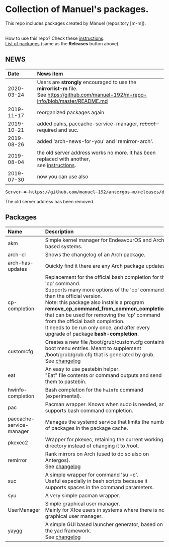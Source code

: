# Collection of Manuel's packages.

This repo includes packages created by Manuel (repository [m-m]).
<br><br>

How to use this repo? Check these [instructions](../../../m-repo-info/blob/master/README.md).<br>
[List of packages](../../../m-m/releases) (same as the <b>Releases</b> button above).

## NEWS
Date | News item
:---|:---
2020-03-24 | Users are **strongly** encouraged to use the **mirrorlist-m** file.<br>See https://github.com/manuel-192/m-repo-info/blob/master/README.md
2019-11-17 | reorganized packages again
2019-10-21 | added pahis, paccache-service-manager, <strike>reboot-required</strike> and suc.
2019-08-26 | added 'arch-news-for-you' and 'remirror-arch'.
2019-08-04 | the old server address works no more. It has been replaced with another,<br>see [instructions](../../../m-repo-info/blob/master/README.md).
2019-07-30 | now you can use also
<pre>
<strike>Server = https://github.com/manuel-192/antergos-m/releases/download/assets</strike>
</pre>
The old server address has been removed.

## Packages

Name | Description | UI
:--- | :--- | :---
akm | Simple kernel manager for EndeavourOS and Arch based systems. | GUI
arch-cl | Shows the changelog of an Arch package.
arch-has-updates | Quickly find it there are any Arch package updates. |
cp-completion | Replacement for the official bash completion for the 'cp' command.<br> Supports many more options of the 'cp' command than the official version.<br>Note: this package also installs a program <b>remove_cp_command_from_common_completions</b> that can be used for removing the 'cp' command from the official bash completion.<br>It needs to be run only once, and after every upgrade of package <b>bash-completion</b>.
customcfg | Creates a new file /boot/grub/custom.cfg containing boot menu entries. Meant to supplement /boot/grub/grub.cfg that is generated by grub.<br>See [changelog](PKGBUILDs/customcfg)
eat | An easy to use pastebin helper.<br>"Eat" file contents or command outputs and send them to pastebin.
hwinfo-completion | Bash completion for the `hwinfo` command (experimental).
pac | Pacman wrapper. Knows when sudo is needed, and supports bash command completion.
paccache-service-manager | Manages the systemd service that limits the number of packages in the package cache. | GUI
pkexec2 | Wrapper for pkexec, retaining the current working directory instead of changing it to /root.
remirror | Rank mirrors on Arch (used to do so also on Antergos).<br>See [changelog](PKGBUILDs/remirror)<br>
suc | A simple wrapper for command 'su -c'.<br>Useful especially in bash scripts because it supports spaces in the command parameters.
syu | A very simple pacman wrapper.
UserManager | Simple graphical user manager.<br>Mainly for Xfce users in systems where there is no graphical user manager. | GUI
yaygg | A simple GUI based launcher generator, based on the yad framework.<br>See [changelog](PKGBUILDs/yaygg)
